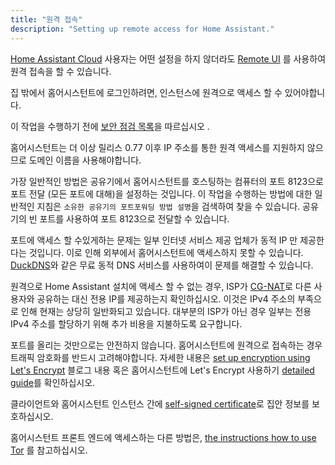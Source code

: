 ```yaml
---
title: "원격 접속"
description: "Setting up remote access for Home Assistant."
---
```


<div class='note'>
<a href="https://www.nabucasa.com">Home Assistant Cloud</a> 사용자는 어떤 설정을 하지 않더라도 <a href="https://www.nabucasa.com/config/remote/">Remote UI</a> 를 사용하여 원격 접속을 할 수 있습니다.
</div>

집 밖에서 홈어시스턴트에 로그인하려면, 인스턴스에 원격으로 액세스 할 수 있어야합니다.

<div class='note warning'>

이 작업을 수행하기 전에 [보안 점검 목록](/docs/configuration/securing/)을 따르십시오 .

</div>

<div class='note'>
홈어시스턴트는 더 이상 릴리스 0.77 이후 IP 주소를 통한 원격 액세스를 지원하지 않으므로 도메인 이름을 사용해야합니다.
</div>

가장 일반적인 방법은 공유기에서 홈어시스턴트를 호스팅하는 컴퓨터의 포트 8123으로 포트 전달 (모든 포트에 대해)을 설정하는 것입니다. 이 작업을 수행하는 방법에 대한 일반적인 지침은 `소유한 공유기의 포트포워딩 방법 설명`을 검색하여 찾을 수 있습니다. 공유기의 빈 포트를 사용하여 포트 8123으로 전달할 수 있습니다.

포트에 액세스 할 수있게하는 문제는 일부 인터넷 서비스 제공 업체가 동적 IP 만 제공한다는 것입니다. 이로 인해 외부에서 홈어시스턴트에 액세스하지 못할 수 있습니다. [DuckDNS](https://www.duckdns.org/)와 같은 무료 동적 DNS 서비스를 사용하여이 문제를 해결할 수 있습니다.

원격으로 Home Assistant 설치에 액세스 할 수 없는 경우, ISP가 [CG-NAT](https://en.wikipedia.org/wiki/Carrier-grade_NAT)로 다른 사용자와 공유하는 대신 전용 IP를 제공하는지 확인하십시오. 이것은 IPv4 주소의 부족으로 인해 현재는 상당히 일반화되고 있습니다. 대부분의 ISP가 아닌 경우 일부는 전용 IPv4 주소를 할당하기 위해 추가 비용을 지불하도록 요구합니다.

<div class='note'>

포트를 올리는 것만으로는 안전하지 않습니다. 홈어시스턴트에 원격으로 접속하는 경우 트래픽 암호화를 반드시 고려해야합니다. 자세한 내용은 [set up encryption using Let's Encrypt](/blog/2017/09/27/effortless-encryption-with-lets-encrypt-and-duckdns/) 블로그 내용 혹은 홈어시스턴트에 Let's Encrypt 사용하기 [detailed guide](/docs/ecosystem/certificates/lets_encrypt/)를  확인하십시오.

</div>

클라이언트와 홈어시스턴트 인스턴스 간에 [self-signed certificate](/docs/ecosystem/certificates/tls_self_signed_certificate/)로 집안 정보를 보호하십시오.

홈어시스턴트 프론트 엔드에 액세스하는 다른 방법은,  [the instructions how to use Tor](/docs/ecosystem/tor/) 를 참고하십시오.
